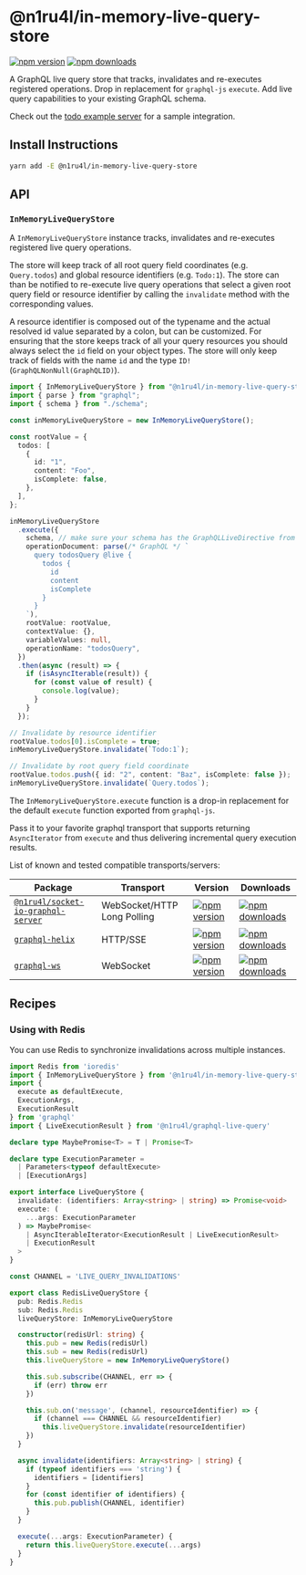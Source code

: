 # @n1ru4l/in-memory-live-query-store

[![npm version](https://img.shields.io/npm/v/@n1ru4l/in-memory-live-query-store.svg)](https://www.npmjs.com/package/@n1ru4l/in-memory-live-query-store) [![npm downloads](https://img.shields.io/npm/dm/@n1ru4l/in-memory-live-query-store.svg)](https://www.npmjs.com/package/@n1ru4l/in-memory-live-query-store)

A GraphQL live query store that tracks, invalidates and re-executes registered operations. Drop in replacement for `graphql-js` `execute`. Add live query capabilities to your existing GraphQL schema.

Check out the [todo example server](https://github.com/n1ru4l/graphql-live-queries/blob/main/packages/todo-example/server/src/schema.ts) for a sample integration.

## Install Instructions

```bash
yarn add -E @n1ru4l/in-memory-live-query-store
```

## API

### `InMemoryLiveQueryStore`

A `InMemoryLiveQueryStore` instance  tracks, invalidates and re-executes registered live query operations.

The store will keep track of all root query field coordinates (e.g. `Query.todos`) and global resource identifiers (e.g. `Todo:1`). The store can than be notified to re-execute live query operations that select a given root query field or resource identifier by calling the `invalidate` method with the corresponding values.

A resource identifier is composed out of the typename and the actual resolved id value separated by a colon, but can be customized. For ensuring that the store keeps track of all your query resources you should always select the `id` field on your object types. The store will only keep track of fields with the name `id` and the type `ID!` (`GraphQLNonNull(GraphQLID)`).

```ts
import { InMemoryLiveQueryStore } from "@n1ru4l/in-memory-live-query-store";
import { parse } from "graphql";
import { schema } from "./schema";

const inMemoryLiveQueryStore = new InMemoryLiveQueryStore();

const rootValue = {
  todos: [
    {
      id: "1",
      content: "Foo",
      isComplete: false,
    },
  ],
};

inMemoryLiveQueryStore
  .execute({
    schema, // make sure your schema has the GraphQLLiveDirective from @n1ru4l/graphql-live-query
    operationDocument: parse(/* GraphQL */ `
      query todosQuery @live {
        todos {
          id
          content
          isComplete
        }
      }
    `),
    rootValue: rootValue,
    contextValue: {},
    variableValues: null,
    operationName: "todosQuery",
  })
  .then(async (result) => {
    if (isAsyncIterable(result)) {
      for (const value of result) {
        console.log(value);
      }
    }
  });

// Invalidate by resource identifier
rootValue.todos[0].isComplete = true;
inMemoryLiveQueryStore.invalidate(`Todo:1`);

// Invalidate by root query field coordinate
rootValue.todos.push({ id: "2", content: "Baz", isComplete: false });
inMemoryLiveQueryStore.invalidate(`Query.todos`);
```

The `InMemoryLiveQueryStore.execute` function is a drop-in replacement for the default `execute` function exported from `graphql-js`.

Pass it to your favorite graphql transport that supports returning `AsyncIterator` from `execute` and thus delivering incremental query execution results.

List of known and tested compatible transports/servers:

| Package                                                                                                                          | Transport                   | Version                                                                                                                                                                         | Downloads                                                                                                                                                                          |
| -------------------------------------------------------------------------------------------------------------------------------- | --------------------------- | ------------------------------------------------------------------------------------------------------------------------------------------------------------------------------- | ---------------------------------------------------------------------------------------------------------------------------------------------------------------------------------- |
| [`@n1ru4l/socket-io-graphql-server`](https://github.com/n1ru4l/graphql-live-queries/blob/main/packages/socket-io-graphql-server) | WebSocket/HTTP Long Polling | [![npm version](https://badge.fury.io/js/%40n1ru4l%2Fsocket-io-graphql-server.svg)](https://github.com/n1ru4l/graphql-live-queries/blob/main/packages/socket-io-graphql-server) | [![npm downloads](https://img.shields.io/npm/dm/@n1ru4l/socket-io-graphql-server.svg)](https://github.com/n1ru4l/graphql-live-queries/blob/main/packages/socket-io-graphql-server) |
| [`graphql-helix`](https://github.com/danielrearden/graphql-helix)                                                                | HTTP/SSE                    | [![npm version](https://badge.fury.io/js/graphql-helix.svg)](https://github.com/danielrearden/graphql-helix)                                                                    | [![npm downloads](https://img.shields.io/npm/dm/graphql-helix.svg)](https://github.com/danielrearden/graphql-helix)                                                                |
| [`graphql-ws`](https://github.com/enisdenjo/graphql-ws)                                                                          | WebSocket                   | [![npm version](https://badge.fury.io/js/graphql-ws.svg)](https://github.com/enisdenjo/graphql-ws)                                                                              | [![npm downloads](https://img.shields.io/npm/dm/graphql-ws.svg)](https://github.com/enisdenjo/graphql-ws)                                                                          |


## Recipes

### Using with Redis

You can use Redis to synchronize invalidations across multiple instances.

```ts
import Redis from 'ioredis'
import { InMemoryLiveQueryStore } from '@n1ru4l/in-memory-live-query-store'
import {
  execute as defaultExecute,
  ExecutionArgs,
  ExecutionResult
} from 'graphql'
import { LiveExecutionResult } from '@n1ru4l/graphql-live-query'

declare type MaybePromise<T> = T | Promise<T>

declare type ExecutionParameter =
  | Parameters<typeof defaultExecute>
  | [ExecutionArgs]

export interface LiveQueryStore {
  invalidate: (identifiers: Array<string> | string) => Promise<void>
  execute: (
    ...args: ExecutionParameter
  ) => MaybePromise<
    | AsyncIterableIterator<ExecutionResult | LiveExecutionResult>
    | ExecutionResult
  >
}

const CHANNEL = 'LIVE_QUERY_INVALIDATIONS'

export class RedisLiveQueryStore {
  pub: Redis.Redis
  sub: Redis.Redis
  liveQueryStore: InMemoryLiveQueryStore

  constructor(redisUrl: string) {
    this.pub = new Redis(redisUrl)
    this.sub = new Redis(redisUrl)
    this.liveQueryStore = new InMemoryLiveQueryStore()

    this.sub.subscribe(CHANNEL, err => {
      if (err) throw err
    })

    this.sub.on('message', (channel, resourceIdentifier) => {
      if (channel === CHANNEL && resourceIdentifier)
        this.liveQueryStore.invalidate(resourceIdentifier)
    })
  }

  async invalidate(identifiers: Array<string> | string) {
    if (typeof identifiers === 'string') {
      identifiers = [identifiers]
    }
    for (const identifier of identifiers) {
      this.pub.publish(CHANNEL, identifier)
    }
  }

  execute(...args: ExecutionParameter) {
    return this.liveQueryStore.execute(...args)
  }
}
```
